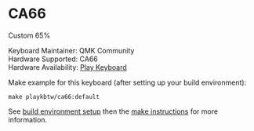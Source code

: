 CA66
==

Custom 65%

Keyboard Maintainer: QMK Community   
Hardware Supported: CA66   
Hardware Availability: [Play Keyboard](http://playkeyboard.qdm.com.tw/)


Make example for this keyboard (after setting up your build environment):

    make playkbtw/ca66:default

See [build environment setup](https://docs.qmk.fm/build_environment_setup.html) then the [make instructions](https://docs.qmk.fm/make_instructions.html) for more information.
